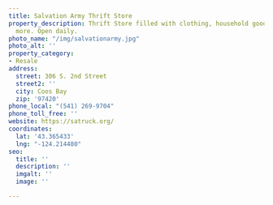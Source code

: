 ```yaml
---
title: Salvation Army Thrift Store
property_description: Thrift Store filled with clothing, household goods, books and
  more. Open daily.
photo_name: "/img/salvationarmy.jpg"
photo_alt: ''
property_category:
- Resale
address:
  street: 306 S. 2nd Street
  street2: ''
  city: Coos Bay
  zip: '97420'
phone_local: "(541) 269-9704"
phone_toll_free: ''
website: https://satruck.org/
coordinates:
  lat: '43.365433'
  lng: "-124.214480"
seo:
  title: ''
  description: ''
  imgalt: ''
  image: ''

---
```

